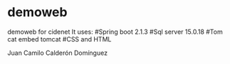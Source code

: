 # demoweb
demoweb for cidenet
It uses:
#Spring boot 2.1.3
#Sql server 15.0.18
#Tom cat embed tomcat
#CSS and HTML

Juan Camilo Calderón Domínguez
